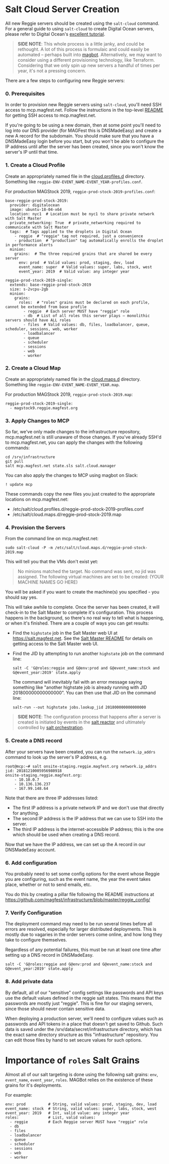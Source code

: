 # Salt Cloud Server Creation

All new Reggie servers should be created using the `salt-cloud` command.
For a general guide to using `salt-cloud` to create Digital Ocean servers,
please refer to Digital Ocean's [excellent tutorial](https://www.digitalocean.com/community/tutorials/saltstack-infrastructure-configuring-salt-cloud-to-spin-up-digitalocean-resources).

> **SIDE NOTE**: This whole process is a little janky, and could be rethought.
> A lot of this process is formulaic and could easily be automated – perhaps
> built into [magbot](https://github.com/magfest/magbot). Alternatively, we
> may want to consider using a different provisioning technology, like
> Terraform. Considering that we only spin up new servers a handful of times
> per year, it's not a pressing concern.

There are a few steps to configuring new Reggie servers:


### 0. Prerequisites

In order to provision new Reggie servers using `salt-cloud`, you'll need SSH
access to mcp.magfest.net. Follow the instructions in the top-level
[README](/README.md) for getting SSH access to mcp.magfest.net.

If you're going to be using a new domain, then at some point you'll need to
log into our DNS provider (for MAGFest this is DNSMadeEasy) and create a new
A record for the subdomain.  You should make sure that you have a DNSMadeEasy
login before you start, but you won't be able to configure the IP address
until after the server has been created, since you won't know the server's IP
until that time.

### 1. Create a Cloud Profile

Create an appropriately named file in the
[cloud.profiles.d](/magfest_state/salt/cloud/files/cloud.profiles.d)
directory. Something like `reggie-ENV-EVENT_NAME-EVENT_YEAR-profiles.conf`.

For production MAGStock 2019, `reggie-prod-stock-2019-profiles.conf`:
```
base-reggie-prod-stock-2019:
  provider: digitalocean
  image: ubuntu-18-04-x64
  location: nyc1  # Location must be nyc1 to share private network with Salt Master
  private_networking: True  # private_networking required to communicate with Salt Master
  tags:  # Tags applied to the droplets in Digital Ocean
    - reggie  # "reggie" tag not required, just a convenience
    - production  # "production" tag automatically enrolls the droplet in performance alerts
  minion:
    grains:  # The three required grains that are shared be every server
      env: prod  # Valid values: prod, staging, dev, load
      event_name: super  # Valid values: super, labs, stock, west
      event_year: 2019  # Valid value: any integer year

reggie-prod-stock-2019-single:
  extends: base-reggie-prod-stock-2019
  size: s-2vcpu-2gb
  minion:
    grains:
      roles:  # "roles" grains must be declared on each profile, cannot be extended from base profile
        - reggie  # Each server MUST have "reggie" role
        - db  # List of all roles this server plays – monolithic servers should have ALL roles
        - files  # Valid values: db, files, loadbalancer, queue, scheduler, sessions, web, worker
        - loadbalancer
        - queue
        - scheduler
        - sessions
        - web
        - worker
```


### 2. Create a Cloud Map

Create an appropriately named file in the
[cloud.maps.d](/magfest_state/salt/cloud/files/cloud.maps.d)
directory. Something like `reggie-ENV-EVENT_NAME-EVENT_YEAR.map`.

For production MAGStock 2019, `reggie-prod-stock-2019.map`:
```
reggie-prod-stock-2019-single:
  - magstock9.reggie.magfest.org
```


### 3. Apply Changes to MCP

So far, we've only made changes to the infrastructure repository,
mcp.magfest.net is still unaware of those changes. If you've already
SSH'd to mcp.magfest.net, you can apply the changes with the following
commands:
```
cd /srv/infrastructure
git pull
salt mcp.magfest.net state.sls salt.cloud.manager
```

You can also apply the changes to MCP using magbot on Slack:
```
! update mcp
```

These commands copy the new files you just created to the appropriate
locations on mcp.magfest.net:

- /etc/salt/cloud.profiles.d/reggie-prod-stock-2019-profiles.conf
- /etc/salt/cloud.maps.d/reggie-prod-stock-2019.map


### 4. Provision the Servers

From the command line on mcp.magfest.net:
```
sudo salt-cloud -P -m /etc/salt/cloud.maps.d/reggie-prod-stock-2019.map
```

This will tell you that the VMs don't exist yet:

> No minions matched the target. No command was sent, no jid was assigned. The following virtual machines are set to be created: (YOUR MACHINE NAMES GO HERE)

You will be asked if you want to create the machine(s) you specified - you should say yes.

This will take awhile to complete. Once the server has been created, it will
check-in to the Salt Master to complete it's configuration. This process
happens in the background, so there's no real way to tell what is happening,
or when it's finished. There are a couple of ways you can get results:

* Find the `highstate` job in the Salt Master web UI at https://salt.magfest.net.
  See the [Salt Master README](/magfest_state/salt/master/README.md) for details
  on getting access to the Salt Master web UI.
* Find the JID by attempting to run another `highstate` job on the command line:
  ```
  salt -C 'G@roles:reggie and G@env:prod and G@event_name:stock and G@event_year:2019' state.apply
  ```

  The command will inevitably fail with an error message saying something like
  "another highstate job is already running with JID 201800000000000000". You
  can then use that JID on the command line:
  ```
  salt-run --out highstate jobs.lookup_jid 201800000000000000
  ```

> **SIDE NOTE**: The configuration process that happens after a server is
> created is initiated by events in the [salt reactor](/magfest_state/salt/reactor)
> and ultimately controlled by [salt orchestration](/magfest_state/salt/orchestration).


### 5. Create a DNS record

After your servers have been created, you can run the ``network.ip_addrs``
command to look up the server's IP address, e.g.

```
root@mcp:~# salt onsite-staging.reggie.magfest.org network.ip_addrs
jid: 20181210005956980918
onsite-staging.reggie.magfest.org:
    - 10.10.0.7
    - 10.136.136.237
    - 167.99.148.64
```

Note that there are three IP addresses listed:

* The first IP address is a private network IP and we don't use that
  directly for anything.
* The second IP address is the IP address that we can use to SSH into
  the server.
* The third IP address is the internet-accessible IP address; this is
  the one which should be used when creating a DNS record.

Now that we have the IP address, we can set up the A record in our
DNSMadeEasy account.


### 6. Add configuration

You probably need to set some config options for the event whose Reggie
you are configuring, such as the event name, the year the event takes
place, whether or not to send emails, etc.

You do this by creating a pillar file following the README instructions
at https://github.com/magfest/infrastructure/blob/master/reggie_config/


### 7. Verify Configuration

The deployment command may need to be run several times before all errors
are resolved, especially for larger distributed deployments. This is mostly
due to vagaries in the order servers come online, and how long they
take to configure themselves.

Regardless of any potential failures, this must be run at least one time
after setting up a DNS record in DNSMadeEasy.

```
salt -C 'G@roles:reggie and G@env:prod and G@event_name:stock and G@event_year:2019' state.apply
```


### 8. Add private data

By default, all of our "sensitive" config settings like passwords and API
keys use the default values defined in the reggie salt states.  This means
that the passwords are mostly just "reggie".  This is fine for our staging
servers, since those should never contain sensitive data.

When deploying a production server, we'll need to configure values such as
passwords and API tokens in a place that doesn't get saved to Github.  Such
data is saved under the /srv/data/secret/infrastructure directory, which
has the exact same directory structure as this "infrastructure" repository.
You can edit those files by hand to set secure values for such options.



# Importance of `roles` Salt Grains

Almost all of our salt targeting is done using the following salt grains:
`env`, `event_name`, `event_year`, `roles`.  MAGBot relies on the existence
of these grains for it's deployments.

For example:
```
env: prod          # String, valid values: prod, staging, dev, load
event_name: stock  # String, valid values: super, labs, stock, west
event_year: 2019   # Int, valid value: any integer year
roles:             # List, valid values:
  - reggie         # Each Reggie server MUST have "reggie" role
  - db
  - files
  - loadbalancer
  - queue
  - scheduler
  - sessions
  - web
  - worker
```
